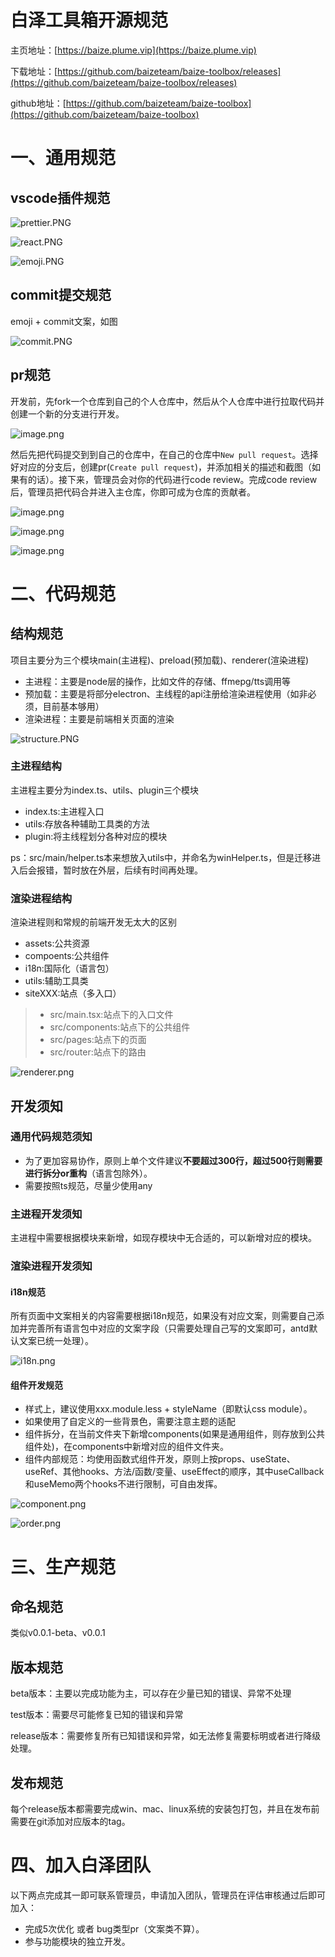 # **白泽工具箱开源规范**

主页地址：[https://baize.plume.vip](https://baize.plume.vip)

下载地址：[https://github.com/baizeteam/baize-toolbox/releases](https://github.com/baizeteam/baize-toolbox/releases)

github地址：[https://github.com/baizeteam/baize-toolbox](https://github.com/baizeteam/baize-toolbox)

# 一、通用规范

## vscode插件规范

![prettier.PNG](https://s2.loli.net/2024/04/22/lbmCw71Zh4E5eKY.png)

![react.PNG](https://s2.loli.net/2024/04/22/tIGc2U5wMnjFeJW.png)

![emoji.PNG](https://s2.loli.net/2024/04/22/Z2XUlfbjC91oBRm.png)

## commit提交规范

emoji + commit文案，如图

![commit.PNG](https://s2.loli.net/2024/04/22/f1T3beJqtBMS8YQ.png)

## pr规范

开发前，先fork一个仓库到自己的个人仓库中，然后从个人仓库中进行拉取代码并创建一个新的分支进行开发。

![image.png](https://s2.loli.net/2024/04/28/DM9qEHIV7PWNK2S.png)



然后先把代码提交到到自己的仓库中，在自己的仓库中`New pull request`。选择好对应的分支后，创建pr(`Create pull request`)，并添加相关的描述和截图（如果有的话）。接下来，管理员会对你的代码进行code review。完成code review后，管理员把代码合并进入主仓库，你即可成为仓库的贡献者。

![image.png](https://s2.loli.net/2024/04/28/vOUYpzBI2Abtn1T.png)

![image.png](https://s2.loli.net/2024/04/28/7ErBqpOSQU9godN.png)

![image.png](https://s2.loli.net/2024/04/28/l4AGPUicQSjD2kO.png)



# 二、代码规范

## 结构规范

项目主要分为三个模块main(主进程)、preload(预加载)、renderer(渲染进程)

- 主进程：主要是node层的操作，比如文件的存储、ffmepg/tts调用等
- 预加载：主要是将部分electron、主线程的api注册给渲染进程使用（如非必须，目前基本够用）
- 渲染进程：主要是前端相关页面的渲染

![structure.PNG](https://s2.loli.net/2024/04/22/AKpfVebqvYWwTxD.png)

### 主进程结构

主进程主要分为index.ts、utils、plugin三个模块

- index.ts:主进程入口
- utils:存放各种辅助工具类的方法
- plugin:将主线程划分各种对应的模块

ps：src/main/helper.ts本来想放入utils中，并命名为winHelper.ts，但是迁移进入后会报错，暂时放在外层，后续有时间再处理。

### 渲染进程结构

渲染进程则和常规的前端开发无太大的区别

- assets:公共资源
- compoents:公共组件
- i18n:国际化（语言包）
- utils:辅助工具类
- siteXXX:站点（多入口）

> - src/main.tsx:站点下的入口文件
> - src/components:站点下的公共组件
> - src/pages:站点下的页面
> - src/router:站点下的路由

![renderer.png](https://s2.loli.net/2024/04/22/MOmL2qUegArxdiF.png)

## 开发须知

### 通用代码规范须知

- 为了更加容易协作，原则上单个文件建议**不要超过300行，超过500行则需要进行拆分or重构**（语言包除外）。
- 需要按照ts规范，尽量少使用any

### 主进程开发须知

主进程中需要根据模块来新增，如现存模块中无合适的，可以新增对应的模块。

### 渲染进程开发须知

#### i18n规范

所有页面中文案相关的内容需要根据i18n规范，如果没有对应文案，则需要自己添加并完善所有语言包中对应的文案字段（只需要处理自己写的文案即可，antd默认文案已统一处理）。

![i18n.png](https://s2.loli.net/2024/04/22/rCWquxe5T7E1ONf.png)

#### 组件开发规范

- 样式上，建议使用xxx.module.less + styleName（即默认css module）。
- 如果使用了自定义的一些背景色，需要注意主题的适配
- 组件拆分，在当前文件夹下新增components(如果是通用组件，则存放到公共组件处)，在components中新增对应的组件文件夹。
- 组件内部规范：均使用函数式组件开发，原则上按props、useState、useRef、其他hooks、方法/函数/变量、useEffect的顺序，其中useCallback和useMemo两个hooks不进行限制，可自由发挥。

![component.png](https://s2.loli.net/2024/04/22/83ftjaQSJsZ27bl.png)

![order.png](https://s2.loli.net/2024/04/22/7yiVrInW1gUHuYo.png)

# 三、生产规范

## 命名规范

类似v0.0.1-beta、v0.0.1

## 版本规范

beta版本：主要以完成功能为主，可以存在少量已知的错误、异常不处理

test版本：需要尽可能修复已知的错误和异常

release版本：需要修复所有已知错误和异常，如无法修复需要标明或者进行降级处理。

## 发布规范

每个release版本都需要完成win、mac、linux系统的安装包打包，并且在发布前需要在git添加对应版本的tag。



# 四、加入白泽团队

以下两点完成其一即可联系管理员，申请加入团队，管理员在评估审核通过后即可加入：

- 完成5次优化 或者 bug类型pr（文案类不算）。
- 参与功能模块的独立开发。
